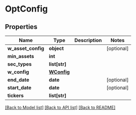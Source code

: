 # OptConfig

## Properties
Name | Type | Description | Notes
------------ | ------------- | ------------- | -------------
**w_asset_config** | **object** |  | [optional] 
**min_assets** | **int** |  | 
**sec_types** | **list[str]** |  | 
**w_config** | [**WConfig**](WConfig.md) |  | 
**end_date** | **date** |  | [optional] 
**start_date** | **date** |  | [optional] 
**tickers** | **list[str]** |  | 

[[Back to Model list]](../README.md#documentation-for-models) [[Back to API list]](../README.md#documentation-for-api-endpoints) [[Back to README]](../README.md)


